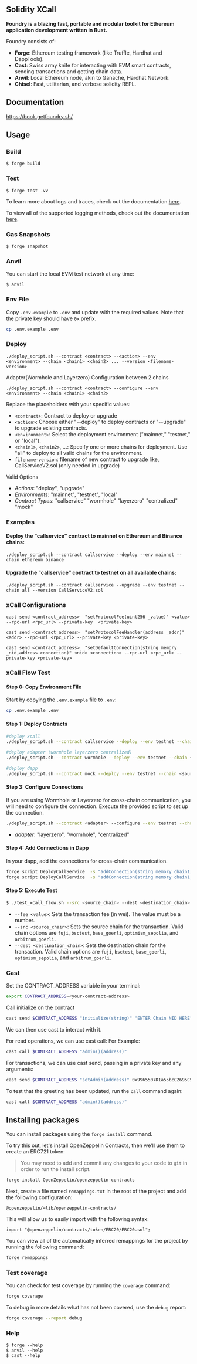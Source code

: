 ## Solidity XCall

**Foundry is a blazing fast, portable and modular toolkit for Ethereum application development written in Rust.**

Foundry consists of:

-   **Forge**: Ethereum testing framework (like Truffle, Hardhat and DappTools).
-   **Cast**: Swiss army knife for interacting with EVM smart contracts, sending transactions and getting chain data.
-   **Anvil**: Local Ethereum node, akin to Ganache, Hardhat Network.
-   **Chisel**: Fast, utilitarian, and verbose solidity REPL.

## Documentation

https://book.getfoundry.sh/

## Usage

### Build

```shell
$ forge build
```

### Test


```shell
$ forge test -vv
```

To learn more about logs and traces, check out the documentation [here](https://book.getfoundry.sh/forge/tests?highlight=-vv#logs-and-traces).

To view all of the supported logging methods, check out the documentation [here](https://book.getfoundry.sh/reference/ds-test#logging).

### Gas Snapshots

```shell
$ forge snapshot
```

### Anvil
You can start the local EVM test network at any time:

```shell
$ anvil
```
### Env File
Copy `.env.example` to `.env` and update with the required values.
Note that the private key should have `0x` prefix.
```sh
cp .env.example .env
```
### Deploy

```shell
./deploy_script.sh --contract <contract> --<action> --env <environment> --chain <chain1> <chain2> ... --version <filename-version>
```

Adapter(Wormhole and Layerzero) Configuration between 2 chains
```shell
./deploy_script.sh --contract <contract> --configure --env <environment> --chain <chain1> <chain2> 
```
Replace the placeholders with your specific values:

- `<contract>`: Contract to deploy or upgrade
- `<action>`: Choose either "--deploy" to deploy contracts or "--upgrade" to upgrade existing contracts.
- `<environment>`: Select the deployment environment ("mainnet," "testnet," or "local").
- `<chain1>`, `<chain2>`, ...: Specify one or more chains for deployment. Use "all" to deploy to all valid chains for the environment.
- `filename-version`: filename of new contract to upgrade like, CallServiceV2.sol (only needed in upgrade)

 Valid Options

- *Actions*: "deploy", "upgrade"
- *Environments*: "mainnet", "testnet", "local"
- *Contract Types*: "callservice" "wormhole" "layerzero" "centralized" "mock"

### Examples

#### Deploy the "callservice" contract to mainnet on Ethereum and Binance chains:

```shell
./deploy_script.sh --contract callservice --deploy --env mainnet --chain ethereum binance
```

#### Upgrade the "callservice" contract to testnet on all available chains:

```shell
./deploy_script.sh --contract callservice --upgrade --env testnet --chain all --version CallServiceV2.sol
```
### xCall Configurations

```shell
cast send <contract_address>  "setProtocolFee(uint256 _value)" <value> --rpc-url <rpc_url> --private-key  <private-key>
```

```shell
cast send <contract_address>  "setProtocolFeeHandler(address _addr)" <addr> --rpc-url <rpc_url> --private-key <private-key>
```

```shell
cast send <contract_address>  "setDefaultConnection(string memory _nid,address connection)" <nid> <connection> --rpc-url <rpc_url> --private-key <private-key>
```

### xCall Flow Test

#### Step 0: Copy Environment File

Start by copying the `.env.example` file to `.env`:

```bash
cp .env.example .env
```

#### Step 1: Deploy Contracts

```bash
#deploy xcall
./deploy_script.sh --contract callservice --deploy --env testnet --chain <source_chain> <destination_chain> 
```

```bash
#deploy adapter (wormhole layerzero centralized)
./deploy_script.sh --contract wormhole --deploy --env testnet --chain <source_chain> <destination_chain> 
```

```bash
#deploy dapp
./deploy_script.sh --contract mock --deploy --env testnet --chain <source_chain> <destination_chain> 
```
#### Step 3: Configure Connections

If you are using Wormhole or Layerzero for cross-chain communication, you will need to configure the connection. Execute the provided script to set up the connection. 

```bash
./deploy_script.sh --contract <adapter> --configure --env testnet --chain <source_chain> <destination_chain>
```
- *adapter*: "layerzero", "wormhole", "centralized"

#### Step 4: Add Connections in Dapp

In your dapp, add the connections for cross-chain communication.

```bash
forge script DeployCallService  -s "addConnection(string memory chain1, string memory chain2)" <source_chain> <destination_chain> --fork-url <source_chain> --broadcast        
forge script DeployCallService  -s "addConnection(string memory chain1, string memory chain2)" <destination_chain> <source_chain> --fork-url <destination_chain> --broadcast   
```

#### Step 5: Execute Test
```bash
$ ./test_xcall_flow.sh --src <source_chain> --dest <destination_chain> --fee <value>
```

- `--fee <value>`: Sets the transaction fee (in wei). The value must be a number.
- `--src <source_chain>`: Sets the source chain for the transaction. Valid chain options are `fuji`, `bsctest`, `base_goerli`, `optimism_sepolia`, and `arbitrum_goerli`.
- `--dest <destination_chain>`: Sets the destination chain for the transaction. Valid chain options are `fuji`, `bsctest`, `base_goerli`, `optimism_sepolia`, and `arbitrum_goerli`.

### Cast
Set the CONTRACT_ADDRESS variable in your terminal:

```sh
export CONTRACT_ADDRESS=<your-contract-address>
```

Call initialize on the contract

```sh
cast send $CONTRACT_ADDRESS "initialize(string)" "ENTER Chain NID HERE" --private-key $PRIVATE_KEY
```

We can then use cast to interact with it.

For read operations, we can use cast call: For Example:

```sh
cast call $CONTRACT_ADDRESS "admin()(address)"
```

For transactions, we can use cast send, passing in a private key and any arguments:

```sh
cast send $CONTRACT_ADDRESS "setAdmin(address)" 0x9965507D1a55bcC2695C58ba16FB37d819B0A4dc --private-key $PRIVATE_KEY
```

To test that the greeting has been updated, run the `call` command again:

```sh
cast call $CONTRACT_ADDRESS "admin()(address)"
```


## Installing packages

You can install packages using the `forge install` command.

To try this out, let's install OpenZeppelin Contracts, then we'll use them to create an ERC721 token:

> You may need to add and commit any changes to your code to `git` in order to run the install script.

```sh
forge install OpenZeppelin/openzeppelin-contracts
```

Next, create a file named `remappings.txt` in the root of the project and add the following configuration:

```
@openzeppelin/=lib/openzeppelin-contracts/
```

This will allow us to easily import with the following syntax:

```solidity
import "@openzeppelin/contracts/token/ERC20/ERC20.sol";
```

You can view all of the automatically inferred remappings for the project by running the following command:

```sh
forge remappings
```


### Test coverage

You can check for test coverage by running the `coverage` command:

```sh
forge coverage
```

To debug in more details what has not been covered, use the `debug` report:

```sh
forge coverage --report debug
```



### Help

```shell
$ forge --help
$ anvil --help
$ cast --help
```